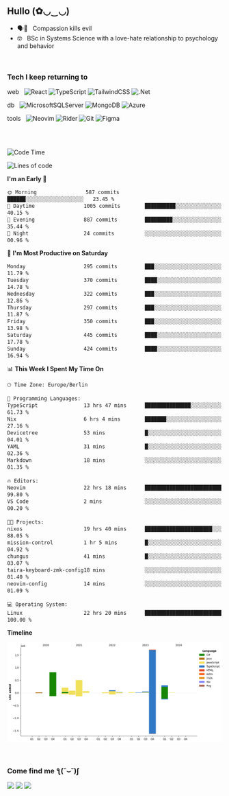 <h2>Hullo (✿◡‿◡)</h2>

<ul>
  <li>🗣️💯 &nbsp; Compassion kills evil</li>
  <li>🤓 &nbsp; BSc in Systems Science with a love-hate relationship to psychology and behavior</li>
</ul>
<br/>

<h3>Tech I keep returning to</h3>

web &nbsp;
![React](https://img.shields.io/badge/react-%2320232a.svg?style=for-the-badge&logo=react&logoColor=%2361DAFB)
![TypeScript](https://img.shields.io/badge/typescript-%23007ACC.svg?style=for-the-badge&logo=typescript&logoColor=white)
![TailwindCSS](https://img.shields.io/badge/tailwindcss-%2338B2AC.svg?style=for-the-badge&logo=tailwind-css&logoColor=white)
![.Net](https://img.shields.io/badge/.NET-5C2D91?style=for-the-badge&logo=.net&logoColor=white)

db &nbsp;
  ![MicrosoftSQLServer](https://img.shields.io/badge/Microsoft%20SQL%20Server-CC2927?style=for-the-badge&logo=microsoft%20sql%20server&logoColor=white)
![MongoDB](https://img.shields.io/badge/MongoDB-%234ea94b.svg?style=for-the-badge&logo=mongodb&logoColor=white)
  ![Azure](https://img.shields.io/badge/azure-%230072C6.svg?style=for-the-badge&logo=microsoftazure&logoColor=white)
  
tools &nbsp;
![Neovim](https://img.shields.io/badge/Neovim-57A143?logo=neovim&logoColor=white&style=for-the-badge)
  ![Rider](https://img.shields.io/badge/Rider-000000.svg?style=for-the-badge&logo=Rider&logoColor=white&color=black&labelColor=crimson)
  	![Git](https://img.shields.io/badge/git-%23F05033.svg?style=for-the-badge&logo=git&logoColor=white)
![Figma](https://img.shields.io/badge/figma-%23F24E1E.svg?style=for-the-badge&logo=figma&logoColor=white)

<br/><br/>

<!--START_SECTION:waka-->
![Code Time](http://img.shields.io/badge/Code%20Time-1%2C356%20hrs%2022%20mins-blue)

![Lines of code](https://img.shields.io/badge/From%20Hello%20World%20I%27ve%20Written-3.9%20million%20lines%20of%20code-blue)

**I'm an Early 🐤** 

```text
🌞 Morning                587 commits         ██████░░░░░░░░░░░░░░░░░░░   23.45 % 
🌆 Daytime                1005 commits        ██████████░░░░░░░░░░░░░░░   40.15 % 
🌃 Evening                887 commits         █████████░░░░░░░░░░░░░░░░   35.44 % 
🌙 Night                  24 commits          ░░░░░░░░░░░░░░░░░░░░░░░░░   00.96 % 
```
📅 **I'm Most Productive on Saturday** 

```text
Monday                   295 commits         ███░░░░░░░░░░░░░░░░░░░░░░   11.79 % 
Tuesday                  370 commits         ████░░░░░░░░░░░░░░░░░░░░░   14.78 % 
Wednesday                322 commits         ███░░░░░░░░░░░░░░░░░░░░░░   12.86 % 
Thursday                 297 commits         ███░░░░░░░░░░░░░░░░░░░░░░   11.87 % 
Friday                   350 commits         ███░░░░░░░░░░░░░░░░░░░░░░   13.98 % 
Saturday                 445 commits         ████░░░░░░░░░░░░░░░░░░░░░   17.78 % 
Sunday                   424 commits         ████░░░░░░░░░░░░░░░░░░░░░   16.94 % 
```


📊 **This Week I Spent My Time On** 

```text
🕑︎ Time Zone: Europe/Berlin

💬 Programming Languages: 
TypeScript               13 hrs 47 mins      ███████████████░░░░░░░░░░   61.73 % 
Nix                      6 hrs 4 mins        ███████░░░░░░░░░░░░░░░░░░   27.16 % 
Devicetree               53 mins             █░░░░░░░░░░░░░░░░░░░░░░░░   04.01 % 
YAML                     31 mins             █░░░░░░░░░░░░░░░░░░░░░░░░   02.36 % 
Markdown                 18 mins             ░░░░░░░░░░░░░░░░░░░░░░░░░   01.35 % 

🔥 Editors: 
Neovim                   22 hrs 18 mins      █████████████████████████   99.80 % 
VS Code                  2 mins              ░░░░░░░░░░░░░░░░░░░░░░░░░   00.20 % 

🐱‍💻 Projects: 
nixos                    19 hrs 40 mins      ██████████████████████░░░   88.05 % 
mission-control          1 hr 5 mins         █░░░░░░░░░░░░░░░░░░░░░░░░   04.92 % 
chungus                  41 mins             █░░░░░░░░░░░░░░░░░░░░░░░░   03.07 % 
taira-keyboard-zmk-config18 mins             ░░░░░░░░░░░░░░░░░░░░░░░░░   01.40 % 
neovim-config            14 mins             ░░░░░░░░░░░░░░░░░░░░░░░░░   01.09 % 

💻 Operating System: 
Linux                    22 hrs 20 mins      █████████████████████████   100.00 % 
```

**Timeline**

![Lines of Code chart](https://raw.githubusercontent.com/hedonicadapter/hedonicadapter/main/assets/bar_graph.png)


<!--END_SECTION:waka-->

<br/>
<h3>Come find me ƪ(˘⌣˘)ʃ </h3>

<a href="https://hedonicadapter.com/"><img src="https://img.shields.io/badge/-Portfolio-3423A6?style=flat-square&logo=Google-Chrome&logoColor=white"/></a>
<a href="www.linkedin.com/in/sam-herman"><img src="https://img.shields.io/badge/-Sam%20Herman-0077B5?style=flat-square&logo=Linkedin&logoColor=white"/></a>
<a href="mailto:mailservice.samherman@gamil.com"><img src="https://img.shields.io/badge/-mailservice.samherman@gamil.com-D14836?style=flat-square&logo=Gmail&logoColor=white"/></a>

<!--
**cdthomp1/cdthomp1** is a ✨ _special_ ✨ repository because its `README.md` (this file) appears on your GitHub profile.


----
Credit: [cdthomp1](https://github.com/cdthomp1)

Last Edited on: 19/11/2020
